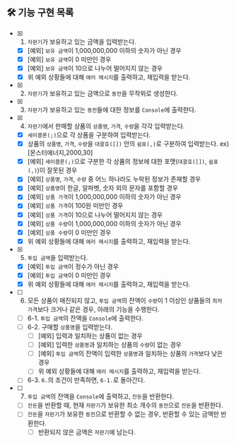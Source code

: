 ## 🛠 기능 구현 목록

- [x] 1. `자판기`가 보유하고 있는 금액을 입력받는다.
  - [x] [예외] `보유 금액`이 1,000,000,000 이하의 숫자가 아닌 경우
  - [x] [예외] `보유 금액`이 0 미만인 경우
  - [x] [예외] `보유 금액`이 10으로 나누어 떨어지지 않는 경우
  - [x] 위 예외 상황들에 대해 `에러 메시지`를 출력하고, 재입력을 받는다.
- [x] 2. `자판기`가 보유하고 있는 금액으로 `동전`을 무작위로 생성한다.
- [x] 3. `자판기`가 보유하고 있는 `동전`들에 대한 정보를 `Console`에 출력한다.
- [x] 4. `자판기`에서 판매할 상품의 `상품명`, `가격`, `수량`을 각각 입력받는다.
  - [x] `세미콜론(;)`으로 각 상품을 구분하여 입력받는다.
  - [x] 상품의 `상품명`, `가격`, `수량`을 `대괄호([])` 안의 `쉼표(,)`로 구분하여 입력받는다. ex) [몬스터에너지,2000,30]
  - [x] [예외] `세미콜론(;)`으로 구분한 각 상품의 정보에 대한 포맷(`대괄호([])`, `쉼표(,)`)이 잘못된 경우
  - [x] [예외] `상품명`, `가격`, `수량` 중 어느 하나라도 누락된 정보가 존재할 경우
  - [x] [예외] `상품명`이 한글, 알파벳, 숫자 외의 문자를 포함할 경우
  - [x] [예외] `상품 가격`이 1,000,000,000 이하의 숫자가 아닌 경우
  - [x] [예외] `상품 가격`이 100원 미만인 경우
  - [x] [예외] `상품 가격`이 10으로 나누어 떨어지지 않는 경우
  - [x] [예외] `상품 수량`이 1,000,000,000 이하의 숫자가 아닌 경우
  - [x] [예외] `상품 수량`이 0 미만인 경우
  - [x] 위 예외 상황들에 대해 `에러 메시지`를 출력하고, 재입력을 받는다.
- [x] 5. `투입 금액`을 입력받는다.
  - [x] [예외] `투입 금액`이 정수가 아닌 경우
  - [x] [예외] `투입 금액`이 0 미만인 경우
  - [x] 위 예외 상황들에 대해 `에러 메시지`를 출력하고, 재입력을 받는다.
- [ ] 6. 모든 상품이 매진되지 않고, `투입 금액`의 잔액이 `수량`이 1 이상인 상품들의 `최저 가격`보다 크거나 같은 경우, 아래의 기능을 수행한다.
  - [ ] 6-1. `투입 금액`의 잔액을 `Console`에 출력한다.
  - [ ] 6-2. 구매할 `상품명`을 입력받는다.
    - [ ] [예외] 입력과 일치하는 상품이 없는 경우
    - [ ] [예외] 입력한 `상품명`과 일치하는 상품의 `수량`이 없는 경우
    - [ ] [예외] `투입 금액`의 잔액이 입력한 `상품명`과 일치하는 상품의 `가격`보다 낮은 경우
    - [ ] 위 예외 상황들에 대해 `에러 메시지`를 출력하고, 재입력을 받는다.
  - [ ] 6-3. `6.`의 조건이 만족하면, `6-1.`로 돌아간다.
- [ ] 7. `투입 금액`의 잔액을 `Console`에 출력하고, `잔돈`을 반환한다.
  - [ ] `잔돈`을 반환할 때, 현재 `자판기`가 보유한 최소 개수의 `동전`으로 `잔돈`을 반환한다.
  - [ ] `잔돈`을 `자판기`가 보유한 `동전`으로 반환할 수 없는 경우, 반환할 수 있는 금액만 반환한다.
    - [ ] 반환되지 않은 금액은 `자판기`에 남는다.
